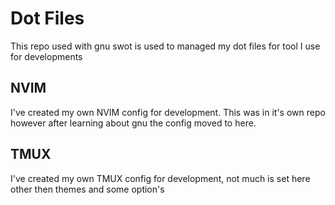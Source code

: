 # Dot Files
This repo used with gnu swot is used to managed my dot files for tool I use for developments
## NVIM
I've created my own NVIM config for development. This was in it's own repo however after learning about gnu the config moved to here.
## TMUX 
I've created my own TMUX config for development, not much is set here other then themes and some option's

